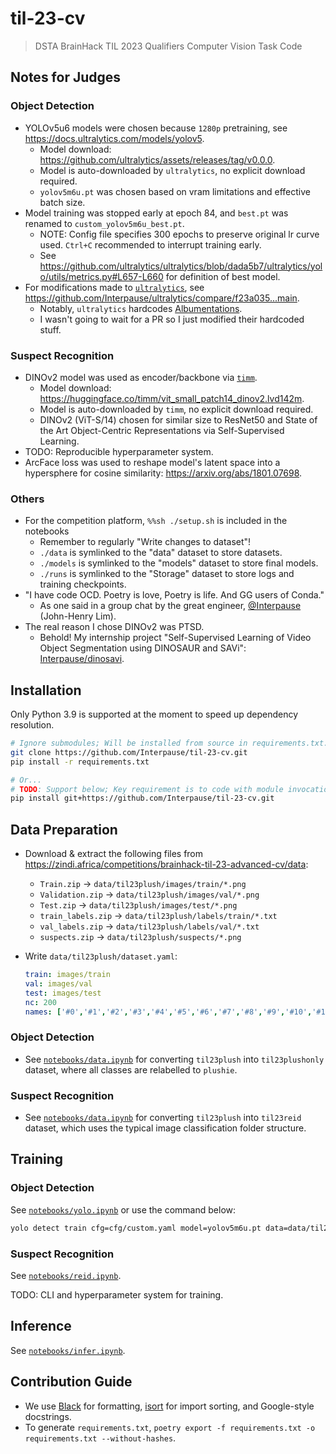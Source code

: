 # til-23-cv

> DSTA BrainHack TIL 2023 Qualifiers Computer Vision Task Code

## Notes for Judges

### Object Detection

- YOLOv5u6 models were chosen because `1280p` pretraining, see <https://docs.ultralytics.com/models/yolov5>.
  - Model download: <https://github.com/ultralytics/assets/releases/tag/v0.0.0>.
  - Model is auto-downloaded by `ultralytics`, no explicit download required.
  - `yolov5m6u.pt` was chosen based on vram limitations and effective batch size.
- Model training was stopped early at epoch 84, and `best.pt` was renamed to `custom_yolov5m6u_best.pt`.
  - NOTE: Config file specifies 300 epochs to preserve original lr curve used. `Ctrl+C` recommended to interrupt training early.
  - See <https://github.com/ultralytics/ultralytics/blob/dada5b7/ultralytics/yolo/utils/metrics.py#L657-L660> for definition of best model.
- For modifications made to [`ultralytics`](https://github.com/ultralytics/ultralytics), see <https://github.com/Interpause/ultralytics/compare/f23a035...main>.
  - Notably, `ultralytics` hardcodes [Albumentations](https://albumentations.ai/).
  - I wasn't going to wait for a PR so I just modified their hardcoded stuff.

### Suspect Recognition

- DINOv2 model was used as encoder/backbone via [`timm`](https://github.com/huggingface/pytorch-image-models).
  - Model download: <https://huggingface.co/timm/vit_small_patch14_dinov2.lvd142m>.
  - Model is auto-downloaded by `timm`, no explicit download required.
  - DINOv2 (ViT-S/14) chosen for similar size to ResNet50 and State of the Art Object-Centric Representations via Self-Supervised Learning.
- TODO: Reproducible hyperparameter system.
- ArcFace loss was used to reshape model's latent space into a hypersphere for cosine similarity: <https://arxiv.org/abs/1801.07698>.

### Others

- For the competition platform, `%%sh ./setup.sh` is included in the notebooks
  - Remember to regularly "Write changes to dataset"!
  - `./data` is symlinked to the "data" dataset to store datasets.
  - `./models` is symlinked to the "models" dataset to store final models.
  - `./runs` is symlinked to the "Storage" dataset to store logs and training checkpoints.
- "I have code OCD. Poetry is love, Poetry is life. And GG users of Conda."
  - As one said in a group chat by the great engineer, [@Interpause](https://github.com/interpause) (John-Henry Lim).
- The real reason I chose DINOv2 was PTSD.
  - Behold! My internship project "Self-Supervised Learning of Video Object Segmentation using DINOSAUR and SAVi": [Interpause/dinosavi](https://github.com/Interpause/dinosavi).

## Installation

Only Python 3.9 is supported at the moment to speed up dependency resolution.

```sh
# Ignore submodules; Will be installed from source in requirements.txt.
git clone https://github.com/Interpause/til-23-cv.git
pip install -r requirements.txt

# Or...
# TODO: Support below; Key requirement is to code with module invocation in mind
pip install git+https://github.com/Interpause/til-23-cv.git
```

## Data Preparation

- Download & extract the following files from <https://zindi.africa/competitions/brainhack-til-23-advanced-cv/data>:
  - `Train.zip` -> `data/til23plush/images/train/*.png`
  - `Validation.zip` -> `data/til23plush/images/val/*.png`
  - `Test.zip` -> `data/til23plush/images/test/*.png`
  - `train_labels.zip` -> `data/til23plush/labels/train/*.txt`
  - `val_labels.zip` -> `data/til23plush/labels/val/*.txt`
  - `suspects.zip` -> `data/til23plush/suspects/*.png`
- Write `data/til23plush/dataset.yaml`:

  ```yaml
  train: images/train
  val: images/val
  test: images/test
  nc: 200
  names: ['#0','#1','#2','#3','#4','#5','#6','#7','#8','#9','#10','#11','#12','#13','#14','#15','#16','#17','#18','#19','#20','#21','#22','#23','#24','#25','#26','#27','#28','#29','#30','#31','#32','#33','#34','#35','#36','#37','#38','#39','#40','#41','#42','#43','#44','#45','#46','#47','#48','#49','#50','#51','#52','#53','#54','#55','#56','#57','#58','#59','#60','#61','#62','#63','#64','#65','#66','#67','#68','#69','#70','#71','#72','#73','#74','#75','#76','#77','#78','#79','#80','#81','#82','#83','#84','#85','#86','#87','#88','#89','#90','#91','#92','#93','#94','#95','#96','#97','#98','#99','#100','#101','#102','#103','#104','#105','#106','#107','#108','#109','#110','#111','#112','#113','#114','#115','#116','#117','#118','#119','#120','#121','#122','#123','#124','#125','#126','#127','#128','#129','#130','#131','#132','#133','#134','#135','#136','#137','#138','#139','#140','#141','#142','#143','#144','#145','#146','#147','#148','#149','#150','#151','#152','#153','#154','#155','#156','#157','#158','#159','#160','#161','#162','#163','#164','#165','#166','#167','#168','#169','#170','#171','#172','#173','#174','#175','#176','#177','#178','#179','#180','#181','#182','#183','#184','#185','#186','#187','#188','#189','#190','#191','#192','#193','#194','#195','#196','#197','#198','#199']
  ```

### Object Detection

- See [`notebooks/data.ipynb`](./notebooks/data.ipynb) for converting `til23plush` into `til23plushonly` dataset, where all classes are relabelled to `plushie`.

### Suspect Recognition

- See [`notebooks/data.ipynb`](./notebooks/data.ipynb) for converting `til23plush` into `til23reid` dataset, which uses the typical image classification folder structure.

## Training

### Object Detection

See [`notebooks/yolo.ipynb`](./notebooks/yolo.ipynb) or use the command below:

```sh
yolo detect train cfg=cfg/custom.yaml model=yolov5m6u.pt data=data/til23plushonly/dataset.yaml workers=8 batch=8
```

### Suspect Recognition

See [`notebooks/reid.ipynb`](./notebooks/reid.ipynb).

TODO: CLI and hyperparameter system for training.

## Inference

See [`notebooks/infer.ipynb`](./notebooks/infer.ipynb).

## Contribution Guide

- We use [Black](https://github.com/psf/black) for formatting, [isort](https://github.com/PyCQA/isort) for import sorting, and Google-style docstrings.
- To generate `requirements.txt`, `poetry export -f requirements.txt -o requirements.txt --without-hashes`.
